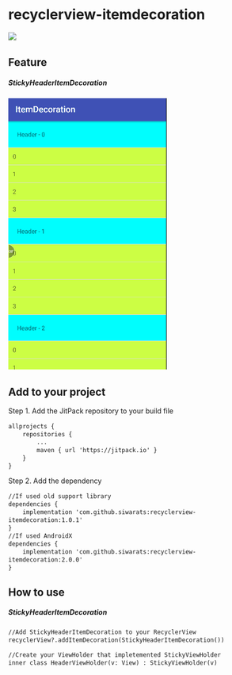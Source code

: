 # recyclerview-itemdecoration
[![](https://jitpack.io/v/siwarats/recyclerview-itemdecoration.svg)](https://jitpack.io/#siwarats/recyclerview-itemdecoration)

## Feature 
##### StickyHeaderItemDecoration 
![](https://github.com/siwarats/recyclerview-itemdecoration/blob/master/sticky_header_preview.gif)

## Add to your project
Step 1. Add the JitPack repository to your build file
```
allprojects {
    repositories {
        ...
        maven { url 'https://jitpack.io' }
    }
}
```
Step 2. Add the dependency
```
//If used old support library
dependencies {
    implementation 'com.github.siwarats:recyclerview-itemdecoration:1.0.1'
}
//If used AndroidX
dependencies {
    implementation 'com.github.siwarats:recyclerview-itemdecoration:2.0.0'
}
```

## How to use
##### StickyHeaderItemDecoration
```
//Add StickyHeaderItemDecoration to your RecyclerView
recyclerView?.addItemDecoration(StickyHeaderItemDecoration())
```
```
//Create your ViewHolder that impletemented StickyViewHolder
inner class HeaderViewHolder(v: View) : StickyViewHolder(v)
```
